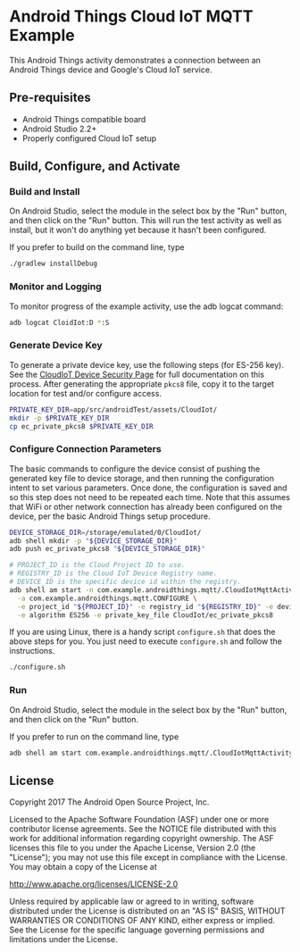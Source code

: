 # Android Things Cloud IoT MQTT Example

This Android Things activity demonstrates a connection between an
Android Things device and Google's Cloud IoT service.

## Pre-requisites

- Android Things compatible board
- Android Studio 2.2+
- Properly configured Cloud IoT setup

## Build, Configure, and Activate

### Build and Install

On Android Studio, select the module in the select box by the "Run" button, and then click on the
"Run" button. This will run the test activity as well as install, but it won't do anything yet
because it hasn't been configured.

If you prefer to build on the command line, type

```bash
./gradlew installDebug
```

### Monitor and Logging

To monitor progress of the example activity, use the adb logcat command:

```bash
adb logcat CloidIot:D *:S
```

### Generate Device Key

To generate a private device key, use the following steps (for ES-256 key). See
the
[CloudIoT Device Security Page](https://cloud.google.com/iot/docs/device_security)
for full documentation on this process. After generating the appropriate
`pkcs8` file, copy it to the target location for test and/or configure access.

```bash
PRIVATE_KEY_DIR=app/src/androidTest/assets/CloudIot/
mkdir -p $PRIVATE_KEY_DIR
cp ec_private_pkcs8 $PRIVATE_KEY_DIR
```

### Configure Connection Parameters

The basic commands to configure the device consist of pushing the generated key file to
device storage, and then running the configuration intent to set various parameters. Once done,
the configuration is saved and so this step does not need to be repeated each time. Note that
this assumes that WiFi or other network connection has already been configured on the device,
per the basic Android Things setup procedure.

```bash
DEVICE_STORAGE_DIR=/storage/emulated/0/CloudIot/
adb shell mkdir -p "${DEVICE_STORAGE_DIR}"
adb push ec_private_pkcs8 "${DEVICE_STORAGE_DIR}"

# PROJECT_ID is the Cloud Project ID to use.
# REGISTRY_ID is the Cloud IoT Device Registry name.
# DEVICE_ID is the specific device id within the registry.
adb shell am start -n com.example.androidthings.mqtt/.CloudIotMqttActivity \
  -a com.example.androidthings.mqtt.CONFIGURE \
  -e project_id "${PROJECT_ID}" -e registry_id "${REGISTRY_ID}" -e device_id "${DEVICE_ID}" \
  -e algorithm ES256 -e private_key_file CloudIot/ec_private_pkcs8
```

If you are using Linux, there is a handy script `configure.sh` that does the above steps for you.
You just need to execute `configure.sh` and follow the instructions.

```bash
./configure.sh
```

### Run

On Android Studio, select the module in the select box by the "Run" button, and then click on the
"Run" button.

If you prefer to run on the command line, type

```bash
adb shell am start com.example.androidthings.mqtt/.CloudIotMqttActivity
```

## License

Copyright 2017 The Android Open Source Project, Inc.

Licensed to the Apache Software Foundation (ASF) under one or more contributor
license agreements.  See the NOTICE file distributed with this work for
additional information regarding copyright ownership.  The ASF licenses this
file to you under the Apache License, Version 2.0 (the "License"); you may not
use this file except in compliance with the License.  You may obtain a copy of
the License at

  http://www.apache.org/licenses/LICENSE-2.0

Unless required by applicable law or agreed to in writing, software
distributed under the License is distributed on an "AS IS" BASIS, WITHOUT
WARRANTIES OR CONDITIONS OF ANY KIND, either express or implied.  See the
License for the specific language governing permissions and limitations under
the License.
